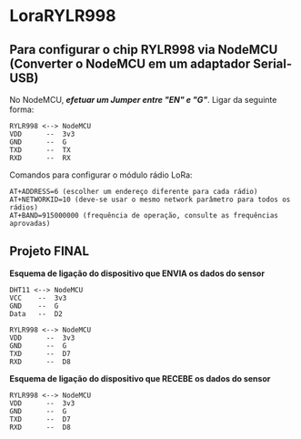 # LoraRYLR998

## Para configurar o chip RYLR998 via NodeMCU (Converter o NodeMCU em um adaptador Serial-USB) ###

No NodeMCU, **_efetuar um Jumper entre "EN" e "G"_**.
Ligar da seguinte forma:

```
RYLR998 <--> NodeMCU
VDD      --  3v3
GND      --  G
TXD      --  TX
RXD      --  RX
```

Comandos para configurar o módulo rádio LoRa:

```
AT+ADDRESS=6 (escolher um endereço diferente para cada rádio)
AT+NETWORKID=10 (deve-se usar o mesmo network parâmetro para todos os rádios)
AT+BAND=915000000 (frequência de operação, consulte as frequências aprovadas)
```

## Projeto FINAL

**Esquema de ligação do dispositivo que ENVIA os dados do sensor**

```
DHT11 <--> NodeMCU
VCC    --  3v3
GND    --  G
Data   --  D2
```
```
RYLR998 <--> NodeMCU
VDD      --  3v3
GND      --  G
TXD      --  D7
RXD      --  D8
```

**Esquema de ligação do dispositivo que RECEBE os dados do sensor**

```
RYLR998 <--> NodeMCU
VDD      --  3v3
GND      --  G
TXD      --  D7
RXD      --  D8
```
